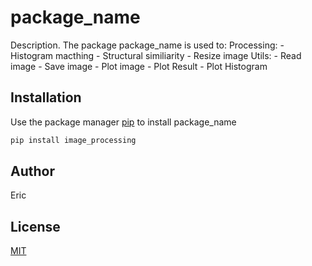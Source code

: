 # package_name

Description. 
The package package_name is used to:
	Processing:	
		- Histogram macthing
		- Structural similiarity
		- Resize image
	Utils:
		- Read image
		- Save image
		- Plot image
		- Plot Result
		- Plot Histogram

## Installation

Use the package manager [pip](https://pip.pypa.io/en/stable/) to install package_name

```bash
pip install image_processing
```

## Author
Eric

## License
[MIT](https://choosealicense.com/licenses/mit/)